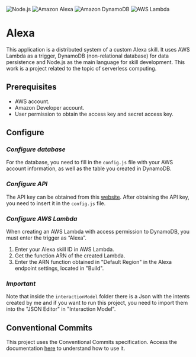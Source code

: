 ![Node.js](https://img.shields.io/badge/Node.js-5FA04E.svg?logo=nodedotjs&logoColor=white)
![Amazon Alexa](https://img.shields.io/badge/Amazon%20Alexa-00CAFF.svg?logo=Amazon-Alexa&logoColor=white)
![Amazon DynamoDB](https://img.shields.io/badge/Amazon%20DynamoDB-4053D6.svg?logo=Amazon-DynamoDB&logoColor=white)
![AWS Lambda](https://img.shields.io/badge/AWS%20Lambda-FF9900.svg?logo=AWS-Lambda&logoColor=white)

# Alexa

This application is a distributed system of a custom Alexa skill. It uses AWS Lambda as a trigger, DynamoDB (non-relational database) for data persistence and Node.js as the main language for skill development. This work is a project related to the topic of serverless computing.

## Prerequisites

- AWS account.
- Amazon Developer account.
- User permission to obtain the access key and secret access key.

## Configure

### *Configure database*

For the database, you need to fill in the `config.js` file with your AWS account information, as well as the table you created in DynamoDB.

### *Configure API*

The API key can be obtained from this [website](https://openweathermap.org/api). After obtaining the API key, you need to insert it in the `config.js` file.

### *Configure AWS Lambda*

When creating an AWS Lambda with access permission to DynamoDB, you must enter the trigger as “Alexa”.

1. Enter your Alexa skill ID in AWS Lambda.
2. Get the function ARN of the created Lambda.
3. Enter the ARN function obtained in "Default Region" in the Alexa endpoint settings, located in "Build".

### *Important*

Note that inside the `interactionModel` folder there is a Json with the intents created by me and if you want to run this project, you need to import them into the "JSON Editor" in "Interaction Model".

## Conventional Commits

This project uses the Conventional Commits specification. Access the documentation [here](https://www.conventionalcommits.org/en/v1.0.0/) to understand how to use it.
